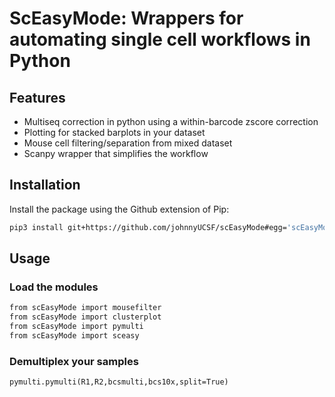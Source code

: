 # ScEasyMode: Wrappers for automating single cell workflows in Python

## Features
- Multiseq correction in python using a within-barcode zscore correction
- Plotting for stacked barplots in your dataset
- Mouse cell filtering/separation from mixed dataset
- Scanpy wrapper that simplifies the workflow

## Installation
Install the package using the Github extension of Pip:
```sh
pip3 install git+https://github.com/johnnyUCSF/scEasyMode#egg='scEasyMode'
```

## Usage
### Load the modules

```sh
from scEasyMode import mousefilter
from scEasyMode import clusterplot
from scEasyMode import pymulti
from scEasyMode import sceasy
```

### Demultiplex your samples

```
pymulti.pymulti(R1,R2,bcsmulti,bcs10x,split=True)
```
